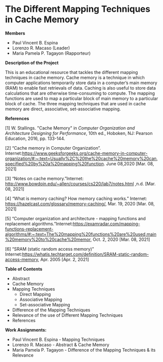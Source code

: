 # The Different Mapping Techniques in Cache Memory 
**Members**
- Paul Vincent B. Espina
- Lorenzo R. Macaso (Leader)
- Maria Pamela P. Tagayon (Rapporteur)

**Description of the Project**

This is an educational resource that tackles the different mapping techniques in cache memory. Cache memory is a technique in which computer applications temporarily store data in a
computer’s main memory (RAM) to enable fast retrievals of data. Caching is also useful to store
data calculations that are otherwise time-consuming to compute. The mapping functions are used
to map a particular block of main memory to a particular block of cache. The three mapping
techniques that are used in cache memory are direct, associative, set-associative mapping. 

**References**

[1] W. Stallings. "Cache Memory" in *Computer Organization and Architecture Designing for Performance*, 10th ed., Hoboken, NJ: Pearson Education, 2016, pp. 133-144.

[2] “Cache memory in Computer Organization”. Internet:https://www.geeksforgeeks.org/cache-memory-in-computer-organization/#:~:text=Usually%2C%20the%20cache%20memory%20can,specified%20by%20a%20mapping%20function. June 08,2020 [Mar. 08, 2021] 

[3] “Notes on cache  memory.”Internet: http://www.bowdoin.edu/~allen/courses/cs220/lab7/notes.html ,n.d. [Mar. 08, 2021]

[4] “What is memory caching? How memory caching works.” Internet: https://hazelcast.com/glossary/memory-caching/, Mar. 19, 2020 [Mar. 08, 2021] 

[5] “Computer organization and architecture - mapping functions and replacement algorithms.”Internet:https://examradar.com/mapping-functions-replacement-algorithms/#:~:text=The%20mapping%20functions%20are%20used,main%20memory%20to%20cache%20memor, Oct. 2, 2020 [Mar. 08, 2021]

[6] “SRAM (static random access memory)” Internet:https://whatis.techtarget.com/definition/SRAM-static-random-access-memory, Apr. 2005 [Apr. 2, 2021]

**Table of Contents**
- Abstract
- Cache Memory
- Mapping Techniques
  - Direct Mapping
  - Associative Mapping
  - Set-associative Mapping
- Difference of the Mapping Techniques
- Relevance of the use of Different Mapping Techniques
- References

**Work Assignments:**
- Paul Vincent B. Espina 	- Mapping Techniques
- Lorenzo R. Macaso 		- Abstract & Cache Memory
- Maria Pamela P. Tagayon 	- Difference of the Mapping Techniques & its Relevance

